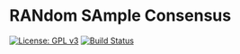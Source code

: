 # RANdom SAmple Consensus #

[![License: GPL v3](https://img.shields.io/badge/License-GPL%20v3-blue.svg)](http://www.gnu.org/licenses/gpl-3.0)
[![Build Status](https://travis-ci.org/charlybigoud/gsa.svg?branch=master)](https://travis-ci.org/charlybigoud/gransac)
